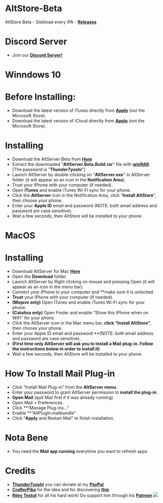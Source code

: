 # AltStore-Beta
AltStore Beta - Sideload every iPA - **[Releases](https://github.com/Thunder7yoshi/AltStore-Beta/releases/)**

# Discord Server
- Join our **[Discord Server!](https://discord.gg/XP4nfJ5)**

# Winndows 10

# Before Installing:
- Download the latest version of iTunes directly from **[Apple](http://updates-http.cdn-apple.com/2020/windows/061-63189-20200127-45CC5012-412C-11EA-9F9C-0A2AB8D46CF0/iTunes64Setup.exe)** (not the Microsoft Store).
- Download the latest version of iCloud directly from **[Apple](http://updates-http.cdn-apple.com/2020/windows/061-61608-20200122-4464F20E-3D7D-11EA-ADA8-880F4463EB08/iCloudSetup.exe)** (not the Microsoft Store).

# Installing
- Download the AltServer Beta from **[Here](https://github.com/Thunder7yoshi/AltStore-Beta/releases/download/v1.3b3-1.3b3/AltServer.Beta.Build.rar)**
- Extract the downloaded “**AltServer.Beta.Build.rar**” file with **[winRAR](https://www.rarlab.com/rar/winrar-x64-580.exe)**. [The password is "**Thunder7yoshi**"]
- Launch AltServer by double-clicking on "**AltServer.exe**" in AltServer folder
  (it will appear as an icon in the **Notification Area**).
- Trust your iPhone with your computer (if needed).
- Open **iTunes** and enable iTunes Wi-Fi sync for your phone.
- Click the **AltServer** icon in the Notification Area, click “**Install AltStore**”, then choose your phone.
- Enter your **Apple ID** email and password (NOTE: both email address and password are case sensitive).
- Wait a few seconds, then AltStore will be installed to your phone.

# MacOS

# Installing
- Download AltServer for Mac **[Here](https://github.com/Thunder7yoshi/AltStore-Beta/releases/download/v1.3b3-1.3b3/AltServer.Beta.MacOS.zip)**
- Open the **Download** folder.
- Launch AltServer by Right clicking on mouse and pressing Open (it will appear as an icon in the menu bar).
- Connect your iPhone to your computer and **make sure it is unlocked.
- **Trust** your iPhone with your computer (if needed).
- **(Mojave only)** Open iTunes and enable iTunes Wi-Fi sync for your phone.
- **(Catalina only)** Open Finder and enable “Show this iPhone when on WiFi” for your phone.
- Click the AltServer icon in the Mac menu bar, **click “Install AltStore”**, then choose your phone. 
- Enter your Apple ID email and password **(NOTE: both email address and password are case sensitive).
- **(First time only AltServer will ask you to install a Mail plug-in. Follow the instructions below in order to install it)**
- Wait a few seconds, then AltStore will be installed to your phone.

# How To Install Mail Plug-in
- Click “Install Mail Plug-in” from the **AltServer menu**.
- Enter your password to grant AltServer permission to **install the plug-in**.
- **Open Mail** (quit Mail first if it was already running).
- Open Mail > Preferences.
- Click **“Manage Plug-ins...”
- Enable **“AltPlugin.mailbundle”
- Click “**Apply** and Restart Mail” to finish installation.

# Nota Bene
- You need the **Mail app running** everytime you want to refresh apps

# Credits
- **[Thunder7yoshi](https://twitter.com/Thunder7yoshi)** you can donate at my **[PayPal](https://www.paypal.me/Thunder7yoshi)**
- **[CrafterPika](https://twitter.com/CrafterPika)** for the idea and for discovering **[this](https://github.com/CrafterPika/altstore_ipas)**
- **[Riley Testut](https://twitter.com/rileytestut)** for all his hard work! Go support him through his **[Patreon](https://www.patreon.com/rileytestut)**
![](https://i.imgur.com/ItyPORZ.png)
